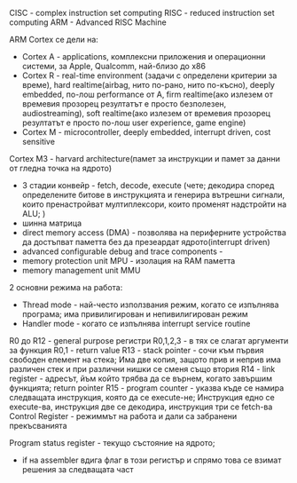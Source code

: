 CISC - complex instruction set computing
RISC - reduced instruction set computing
ARM - Advanced RISC Machine

ARM Cortex се дели на:
- Cortex A - applications, комплексни приложения и операционни системи, за Apple, Qualcomm, най-близо до х86
- Cortex R - real-time environment (задачи с определени критерии за време), hard realtime(airbag, нито по-рано, нито по-късно), deeply embedded, 
по-лош performance от A, firm realtime(ако излезем от времевия прозорец резултатът е просто безполезен, audiostreaming),
soft realtime(ако излезем от времевия прозорец резултатът е просто по-лош user experience, game engine)
- Cortex M - microcontroller, deeply embedded, interrupt driven, cost sensitive

Cortex M3 - harvard architecture(памет за инструкции и памет за данни от гледна точка на ядрото)
- 3 стадии конвейр - fetch, decode, execute (чете; декодира според определените битове в инструкцията и генерира вътрешни сигнали, които пренастройват мултиплексори, които променят надстройти на ALU; )
- шинна матрица 
- direct memory access (DMA) - позволява на периферните устройства да достъпват паметта без да презеардат ядрото(interrupt driven)
- advanced configurable debug and trace components - 
- memory protection unit MPU - изолация на RAM паметта
- memory management unit MMU

2 основни режима на работа:
- Thread mode - най-често използвания режим, когато се изпълнява програма; има привилигирован и непивилигирован режим
- Handler mode - когато се изпълнява interrupt service routine

R0 до R12 - general purpose регистри
R0,1,2,3 - в тях се слагат аргументи за функция
R0,1 - return value
R13 - stack pointer - сочи към първия свободен елемент на стека; Има две копия, защото прив и неприв има различен стек и при различни нишки се сменя също втория
R14 - link register - адресът, йъм който трябва да се върнем, когато завършим функцията; return pointer
R15 - program counter - указва къде се намира следващата инструкция, която да се execute-не; Инструкция едно се execute-ва, инструкция две се декодира, инструкция три се fetch-ва
Control Register - режиммът на работа и дали са забранени прекъсванията

Program status register - текущо състояние на ядрото; 
- if на assembler вдига флаг в този регистър и спрямо това се взимат решения за следващата част
